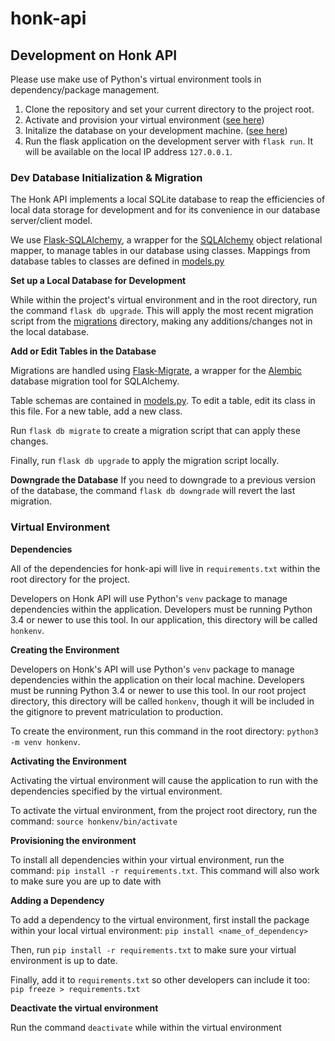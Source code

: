# honk-api

## Development on Honk API
Please use make use of Python's virtual environment tools in dependency/package management.

1. Clone the repository and set your current directory to the project root.
2. Activate and provision your virtual environment ([see here](#venv))
3. Initalize the database on your development machine. ([see here](#database))
4. Run the flask application on the development server with `flask run`. It will be available on the local IP address `127.0.0.1`.

<a name=database></a>
### Dev Database Initialization & Migration
The Honk API implements a local SQLite database to reap the efficiencies of local data
storage for development and for its convenience in our database server/client model.

We use [Flask-SQLAlchemy](https://flask-sqlalchemy.palletsprojects.com/en/2.x/), a wrapper
for the [SQLAlchemy](https://www.sqlalchemy.org) object relational mapper, to manage
tables in our database using classes. Mappings from database tables to classes
are defined in [models.py](https://github.com/benvandenbosch/honk-api/blob/master/app/models.py)

**Set up a Local Database for Development**

While within the project's virtual environment and in the root directory, run the command `flask db upgrade`. This will apply the most recent migration script from the [migrations](https://github.com/benvandenbosch/honk-api/tree/master/migrations) directory, making any additions/changes not in the local database.

**Add or Edit Tables in the Database**

Migrations are handled using [Flask-Migrate](https://github.com/miguelgrinberg/flask-migrate), a wrapper for the [Alembic](https://alembic.sqlalchemy.org/en/latest/) database migration tool for SQLAlchemy.


Table schemas are contained in [models.py](https://github.com/benvandenbosch/honk-api/blob/master/app/models.py). To edit a table, edit its class in this file. For a new table, add a new class.

Run `flask db migrate` to create a migration script that can apply these changes.

Finally, run `flask db upgrade` to apply the migration script locally.

**Downgrade the Database**
If you need to downgrade to a previous version of the database, the command `flask db downgrade` will revert the last migration.

<a name=venv></a>
### Virtual Environment
**Dependencies**

All of the dependencies for honk-api will live in `requirements.txt` within the root directory for the project.


Developers on Honk API will use Python's `venv` package to manage dependencies within the application. Developers must be running Python 3.4 or newer to use this tool. In our application, this directory will be called `honkenv`.

**Creating the Environment**

Developers on Honk's API will use Python's `venv` package to manage dependencies within the application on their local machine. Developers must be running Python 3.4 or newer to use this tool. In our root project directory, this directory will be called `honkenv`, though it will be included in the gitignore to prevent matriculation to production.

To create the environment, run this command in the root directory: `python3 -m venv honkenv`.

**Activating the Environment**

Activating the virtual environment will cause the application to run with the dependencies specified by the virtual environment.

To activate the virtual environment, from the project root directory, run the command: `source honkenv/bin/activate`

**Provisioning the environment**

To install all dependencies within your virtual environment, run the command: `pip install -r requirements.txt`. This command will also work to make sure you are up to date with

**Adding a Dependency**

To add a dependency to the virtual environment, first install the package within your local virtual environment: `pip install <name_of_dependency>`


Then, run `pip install -r requirements.txt` to make sure your virtual environment is up to date.

Finally, add it to `requirements.txt` so other developers can include it too: `pip freeze > requirements.txt`

**Deactivate the virtual environment**

Run the command `deactivate` while within the virtual environment
